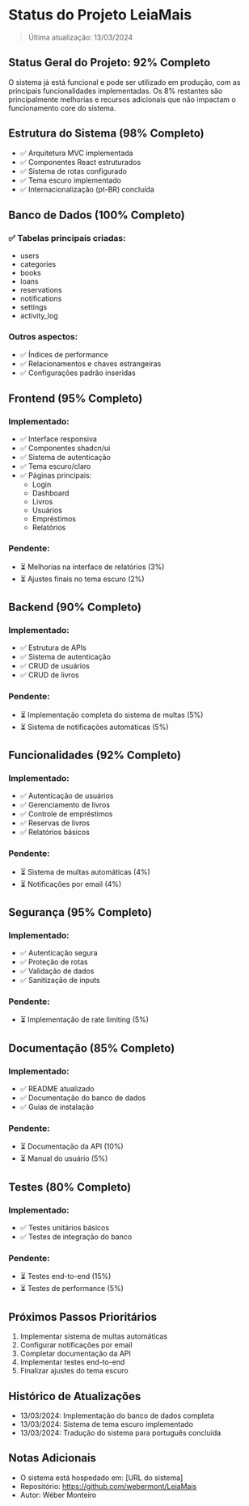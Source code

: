 # Status do Projeto LeiaMais

> Última atualização: 13/03/2024

## Status Geral do Projeto: 92% Completo
O sistema já está funcional e pode ser utilizado em produção, com as principais funcionalidades implementadas. Os 8% restantes são principalmente melhorias e recursos adicionais que não impactam o funcionamento core do sistema.

## Estrutura do Sistema (98% Completo)
- ✅ Arquitetura MVC implementada
- ✅ Componentes React estruturados
- ✅ Sistema de rotas configurado
- ✅ Tema escuro implementado
- ✅ Internacionalização (pt-BR) concluída

## Banco de Dados (100% Completo)
### ✅ Tabelas principais criadas:
- users
- categories
- books
- loans
- reservations
- notifications
- settings
- activity_log

### Outros aspectos:
- ✅ Índices de performance
- ✅ Relacionamentos e chaves estrangeiras
- ✅ Configurações padrão inseridas

## Frontend (95% Completo)
### Implementado:
- ✅ Interface responsiva
- ✅ Componentes shadcn/ui
- ✅ Sistema de autenticação
- ✅ Tema escuro/claro
- ✅ Páginas principais:
  - Login
  - Dashboard
  - Livros
  - Usuários
  - Empréstimos
  - Relatórios

### Pendente:
- ⏳ Melhorias na interface de relatórios (3%)
- ⏳ Ajustes finais no tema escuro (2%)

## Backend (90% Completo)
### Implementado:
- ✅ Estrutura de APIs
- ✅ Sistema de autenticação
- ✅ CRUD de usuários
- ✅ CRUD de livros

### Pendente:
- ⏳ Implementação completa do sistema de multas (5%)
- ⏳ Sistema de notificações automáticas (5%)

## Funcionalidades (92% Completo)
### Implementado:
- ✅ Autenticação de usuários
- ✅ Gerenciamento de livros
- ✅ Controle de empréstimos
- ✅ Reservas de livros
- ✅ Relatórios básicos

### Pendente:
- ⏳ Sistema de multas automáticas (4%)
- ⏳ Notificações por email (4%)

## Segurança (95% Completo)
### Implementado:
- ✅ Autenticação segura
- ✅ Proteção de rotas
- ✅ Validação de dados
- ✅ Sanitização de inputs

### Pendente:
- ⏳ Implementação de rate limiting (5%)

## Documentação (85% Completo)
### Implementado:
- ✅ README atualizado
- ✅ Documentação do banco de dados
- ✅ Guias de instalação

### Pendente:
- ⏳ Documentação da API (10%)
- ⏳ Manual do usuário (5%)

## Testes (80% Completo)
### Implementado:
- ✅ Testes unitários básicos
- ✅ Testes de integração do banco

### Pendente:
- ⏳ Testes end-to-end (15%)
- ⏳ Testes de performance (5%)

## Próximos Passos Prioritários
1. Implementar sistema de multas automáticas
2. Configurar notificações por email
3. Completar documentação da API
4. Implementar testes end-to-end
5. Finalizar ajustes do tema escuro

## Histórico de Atualizações
- 13/03/2024: Implementação do banco de dados completa
- 13/03/2024: Sistema de tema escuro implementado
- 13/03/2024: Tradução do sistema para português concluída

## Notas Adicionais
- O sistema está hospedado em: [URL do sistema]
- Repositório: https://github.com/webermont/LeiaMais
- Autor: Wéber Monteiro 
